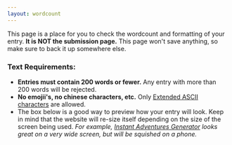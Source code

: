 ```yaml
---
layout: wordcount
---
```


This page is a place for you to check the wordcount and formatting of your entry. **It is NOT the submission page.** This page won't save anything, so make sure to back it up somewhere else.

### Text Requirements:

* **Entries must contain 200 words or fewer.** Any entry with more than 200 words will be rejected.
* **No emojii's, no chinese characters, etc.** Only [Extended ASCII characters](http://www.theasciicode.com.ar/ascii-codes.txt) are allowed.
* The box below is a good way to preview how your entry will look. Keep in mind that the website will re-size itself depending on the size of the screen being used. *For example, [Instant Adventures Generator](https://200wordrpg.github.io/2016/supplement/2016/04/14/InstantAdventuresGeneratorpocketedition.html) looks great on a very wide screen, but will be squished on a phone.*
